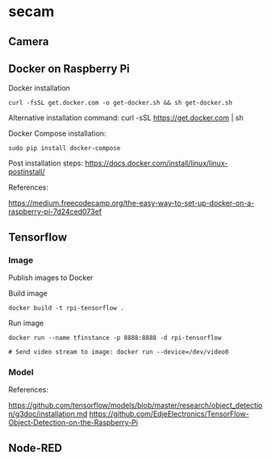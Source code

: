 # secam

## Camera

## Docker on Raspberry Pi
Docker installation

	curl -fsSL get.docker.com -o get-docker.sh && sh get-docker.sh

Alternative installation command: curl -sSL https://get.docker.com | sh

Docker Compose installation:

	sudo pip install docker-compose

Post installation steps: https://docs.docker.com/install/linux/linux-postinstall/

References:

https://medium.freecodecamp.org/the-easy-way-to-set-up-docker-on-a-raspberry-pi-7d24ced073ef

## Tensorflow
### Image
Publish images to Docker

Build image

	docker build -t rpi-tensorflow .

Run image

	docker run --name tfinstance -p 8888:8888 -d rpi-tensorflow
	
	# Send video stream to image: docker run --device=/dev/video0

### Model
References:

https://github.com/tensorflow/models/blob/master/research/object_detection/g3doc/installation.md
https://github.com/EdjeElectronics/TensorFlow-Object-Detection-on-the-Raspberry-Pi

## Node-RED